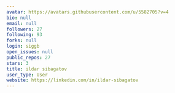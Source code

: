 ```yaml
---
avatar: https://avatars.githubusercontent.com/u/5582705?v=4
bio: null
email: null
followers: 27
following: 93
forks: null
login: siggb
open_issues: null
public_repos: 27
stars: 3
title: ildar sibagatov
user_type: User
website: https://linkedin.com/in/ildar-sibagatov
---
```

